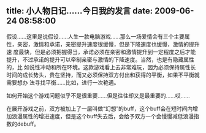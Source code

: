 title: 小人物日记……今日我的发言
date: 2009-06-24 08:58:00
---

假设……这里是说假设……人生一款电脑游戏……那么一场爱情会有三个主要属性，亲密，激情和承诺，亲密提升速度很缓慢，但是下降速度也缓慢，激情的提升速 度最快，但是必须把握得当，承诺必须在亲密和激情提升到一定程度之后才能提升，不过承诺的提升可以牵制亲密与激情的下降速度。当然，也是有隐藏属性的，比 如说性冲动和所在环境。这款游戏看上去非常难玩，因为必须保持属性长时间的成长势头，贵在坚持，而又必须保持双方付出和获得的平衡，如果不平衡就需要想办 法寻找平衡……比如，进行一次艳遇。

如何开始这个游戏问题似乎不是很重要……但是往往却又是最重要的……哎……

在展开游戏之前，双方被加上了一层叫做“幻想”的buff，这个buff会在短时间内增加浪漫属性的增进速度，但是这个buff失去后，会给予双方一个会慢慢减低浪漫指数的debuff。